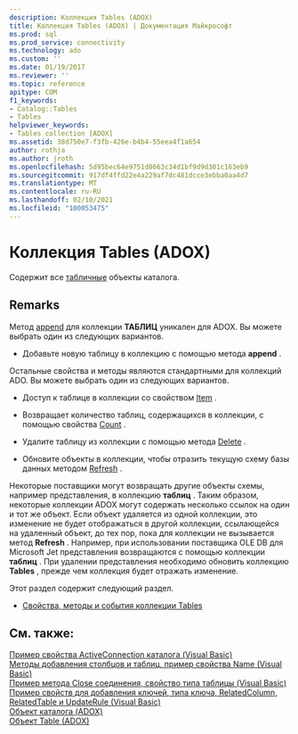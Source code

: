 ```yaml
---
description: Коллекция Tables (ADOX)
title: Коллекция Tables (ADOX) | Документация Майкрософт
ms.prod: sql
ms.prod_service: connectivity
ms.technology: ado
ms.custom: ''
ms.date: 01/19/2017
ms.reviewer: ''
ms.topic: reference
apitype: COM
f1_keywords:
- Catalog::Tables
- Tables
helpviewer_keywords:
- Tables collection [ADOX]
ms.assetid: 38d750e7-f3fb-426e-b4b4-55eea4f1a654
author: rothja
ms.author: jroth
ms.openlocfilehash: 5d95bec64e9751d8663c34d1bf9d9d301c163eb9
ms.sourcegitcommit: 917df4ffd22e4a229af7dc481dcce3ebba0aa4d7
ms.translationtype: MT
ms.contentlocale: ru-RU
ms.lasthandoff: 02/10/2021
ms.locfileid: "100053475"
---
```

# <a name="tables-collection-adox"></a>Коллекция Tables (ADOX)
Содержит все [табличные](./table-object-adox.md) объекты каталога.  
  
## <a name="remarks"></a>Remarks  
 Метод [append](./append-method-adox-tables.md) для коллекции **ТАБЛИЦ** уникален для ADOX. Вы можете выбрать один из следующих вариантов.  
  
-   Добавьте новую таблицу в коллекцию с помощью метода **append** .  
  
 Остальные свойства и методы являются стандартными для коллекций ADO. Вы можете выбрать один из следующих вариантов.  
  
-   Доступ к таблице в коллекции со свойством [Item](../ado-api/item-property-ado.md) .  
  
-   Возвращает количество таблиц, содержащихся в коллекции, с помощью свойства [Count](../ado-api/count-property-ado.md) .  
  
-   Удалите таблицу из коллекции с помощью метода [Delete](./delete-method-adox-collections.md) .  
  
-   Обновите объекты в коллекции, чтобы отразить текущую схему базы данных методом [Refresh](../ado-api/refresh-method-ado.md) .  
  
 Некоторые поставщики могут возвращать другие объекты схемы, например представления, в коллекцию **таблиц** . Таким образом, некоторые коллекции ADOX могут содержать несколько ссылок на один и тот же объект. Если объект удаляется из одной коллекции, это изменение не будет отображаться в другой коллекции, ссылающейся на удаленный объект, до тех пор, пока для коллекции не вызывается метод **Refresh** . Например, при использовании поставщика OLE DB для Microsoft Jet представления возвращаются с помощью коллекции **таблиц** . При удалении представления необходимо обновить коллекцию **Tables** , прежде чем коллекция будет отражать изменение.  
  
 Этот раздел содержит следующий раздел.  
  
-   [Свойства, методы и события коллекции Tables](./tables-collection-properties-methods-and-events.md)  
  
## <a name="see-also"></a>См. также:  
 [Пример свойства ActiveConnection каталога (Visual Basic)](./catalog-activeconnection-property-example-vb.md)   
 [Методы добавления столбцов и таблиц, пример свойства Name (Visual Basic)](./columns-and-tables-append-methods-name-property-example-vb.md)   
 [Пример метода Close соединения, свойство типа таблицы (Visual Basic)](./connection-close-method-table-type-property-example-vb.md)   
 [Пример свойств для добавления ключей, типа ключа, RelatedColumn, RelatedTable и UpdateRule (Visual Basic)](./keys-append-method-key-type-relatedcolumn-relatedtable-example-vb.md)   
 [Объект каталога (ADOX)](./catalog-object-adox.md)   
 [Объект Table (ADOX)](./table-object-adox.md)